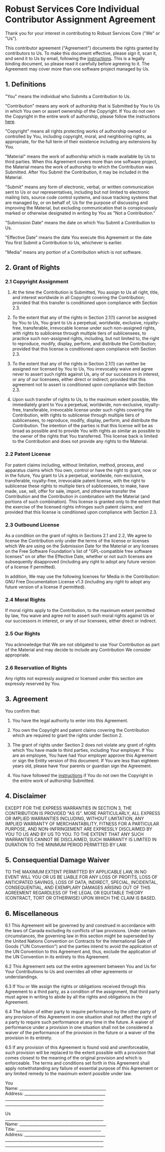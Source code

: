 # Robust Services Core Individual Contributor Assignment Agreement

Thank you for your interest in contributing to Robust Services Core ("We" or "Us").

This contributor agreement ("Agreement") documents the rights granted by contributors to Us.
To make this document effective, please sign it, scan it, and send it to Us by email, following
the [instructions](/CONTACT.md). This is a legally binding document, so please read it carefully
before agreeing to it. The Agreement may cover more than one software project managed by Us.

## 1. Definitions

"You" means the individual who Submits a Contribution to Us.

"Contribution" means any work of authorship that is Submitted by You to Us in which You own
or assert ownership of the Copyright. If You do not own the Copyright in the entire work of
authorship, please follow the instructions [here](/AGREEMENT.md).

"Copyright" means all rights protecting works of authorship owned or controlled by You,
including copyright, moral, and neighboring rights, as appropriate, for the full term of their
existence including any extensions by You.

"Material" means the work of authorship which is made available by Us to third parties. When
this Agreement covers more than one software project, the Material means the work of authorship
to which the Contribution was Submitted. After You Submit the Contribution, it may be included
in the Material.

"Submit" means any form of electronic, verbal, or written communication sent to Us or our
representatives, including but not limited to electronic mailing lists, source code control
systems, and issue tracking systems that are managed by, or on behalf of, Us for the purpose
of discussing and improving the Material, but excluding communication that is conspicuously
marked or otherwise designated in writing by You as "Not a Contribution."

"Submission Date" means the date on which You Submit a Contribution to Us.

"Effective Date" means the date You execute this Agreement or the date You first Submit a
Contribution to Us, whichever is earlier.

"Media" means any portion of a Contribution which is not software.

## 2. Grant of Rights

### 2.1 Copyright Assignment

1. At the time the Contribution is Submitted, You assign to Us all right, title, and interest
worldwide in all Copyright covering the Contribution; provided that this transfer is conditioned
upon compliance with Section 2.3.

1. To the extent that any of the rights in Section 2.1(1) cannot be assigned by You to Us, You
grant to Us a perpetual, worldwide, exclusive, royalty-free, transferable, irrevocable license
under such non-assigned rights, with rights to sublicense through multiple tiers of sublicensees,
to practice such non-assigned rights, including, but not limited to, the right to reproduce, modify,
display, perform, and distribute the Contribution; provided that this license is conditioned upon
compliance with Section 2.3.

1. To the extent that any of the rights in Section 2.1(1) can neither be assigned nor licensed by
You to Us, You irrevocably waive and agree never to assert such rights against Us, any of our
successors in interest, or any of our licensees, either direct or indirect; provided that this
agreement not to assert is conditioned upon compliance with Section 2.3.

1. Upon such transfer of rights to Us, to the maximum extent possible, We immediately grant to You
a perpetual, worldwide, non-exclusive, royalty-free, transferable, irrevocable license under such
rights covering the Contribution, with rights to sublicense through multiple tiers of sublicensees,
to reproduce, modify, display, perform, and distribute the Contribution. The intention of the parties
is that this license will be as broad as possible and to provide You with rights as similar as possible
to the owner of the rights that You transferred. This license back is limited to the Contribution and
does not provide any rights to the Material.

### 2.2 Patent License

For patent claims including, without limitation, method, process, and apparatus claims which You own,
control or have the right to grant, now or in the future, You grant to Us a perpetual, worldwide,
non-exclusive, transferable, royalty-free, irrevocable patent license, with the right to sublicense
these rights to multiple tiers of sublicensees, to make, have made, use, sell, offer for sale, import,
and otherwise transfer the Contribution and the Contribution in combination with the Material (and
portions of such combination). This license is granted only to the extent that the exercise of the
licensed rights infringes such patent claims; and provided that this license is conditioned upon
compliance with Section 2.3.

### 2.3 Outbound License
As a condition on the grant of rights in Sections 2.1 and 2.2, We agree to license the Contribution
only under the terms of the license or licenses which We are using on the Submission Date for the
Material or any licenses on the Free Software Foundation's list of "GPL-compatible free software
licenses" on or after the Effective Date, whether or not such licenses are subsequently disapproved
(including any right to adopt any future version of a license if permitted).

In addition, We may use the following licenses for Media in the Contribution: GNU Free Documentation
License v1.3 (including any right to adopt any future version of a license if permitted).

### 2.4 Moral Rights
If moral rights apply to the Contribution, to the maximum extent permitted by law, You waive and agree
not to assert such moral rights against Us or our successors in interest, or any of our licensees,
either direct or indirect.

### 2.5 Our Rights
You acknowledge that We are not obligated to use Your Contribution as part of the Material and may
decide to include any Contribution We consider appropriate.

### 2.6 Reservation of Rights
Any rights not expressly assigned or licensed under this section are expressly reserved by You.

## 3. Agreement

You confirm that:

1. You have the legal authority to enter into this Agreement.

1. You  own the Copyright and patent claims covering the Contribution which are required to
grant the rights under Section 2.

1. The grant of rights under Section 2 does not violate any grant of rights which You have made
to third parties, including Your employer.  If You are an employee, You have had Your employer
approve this Agreement or sign the Entity version of this document.  If You are less than eighteen
years old, please have Your parents or guardian sign the Agreement.

1. You have followed the [instructions](/AGREEMENT.md) if You do not own the Copyright in the
entire work of authorship Submitted.

## 4. Disclaimer

EXCEPT FOR THE EXPRESS WARRANTIES IN SECTION 3, THE CONTRIBUTION IS PROVIDED "AS IS". MORE
PARTICULARLY, ALL EXPRESS OR IMPLIED WARRANTIES INCLUDING, WITHOUT LIMITATION, ANY IMPLIED
WARRANTY OF MERCHANTABILITY, FITNESS FOR A PARTICULAR PURPOSE, AND NON-INFRINGEMENT ARE EXPRESSLY
DISCLAIMED BY YOU TO US AND BY US TO YOU. TO THE EXTENT THAT ANY SUCH WARRANTIES CANNOT BE
DISCLAIMED, SUCH WARRANTY IS LIMITED IN DURATION TO THE MINIMUM PERIOD PERMITTED BY LAW.

## 5. Consequential Damage Waiver

TO THE MAXIMUM EXTENT PERMITTED BY APPLICABLE LAW, IN NO EVENT WILL YOU  OR US BE LIABLE FOR
ANY LOSS OF PROFITS, LOSS OF ANTICIPATED SAVINGS, LOSS OF DATA, INDIRECT, SPECIAL, INCIDENTAL,
CONSEQUENTIAL, AND EXEMPLARY DAMAGES ARISING OUT OF THIS AGREEMENT REGARDLESS OF THE LEGAL OR
EQUITABLE THEORY (CONTRACT, TORT OR OTHERWISE) UPON WHICH THE CLAIM IS BASED.

## 6. Miscellaneous

6.1 This Agreement will be governed by and construed in accordance with the laws of Canada excluding
its conflicts of law provisions. Under certain circumstances, the governing law in this section might
be superseded by the United Nations Convention on Contracts for the International Sale of Goods ("UN
Convention") and the parties intend to avoid the application of the UN Convention to this Agreement
and, thus, exclude the application of the UN Convention in its entirety to this Agreement.

6.2 This Agreement sets out the entire agreement between You and Us for Your Contributions to Us and
overrides all other agreements or understandings.

6.3  If You or We assign the rights or obligations received through this Agreement to a third party,
as a condition of the assignment, that third party must agree in writing to abide by all the rights
and obligations in the Agreement.

6.4 The failure of either party to require performance by the other party of any provision of this
Agreement in one situation shall not affect the right of a party to require such performance at any
time in the future. A waiver of performance under a provision in one situation shall not be considered
a waiver of the performance of the provision in the future or a waiver of the provision in its entirety.

6.5 If any provision of this Agreement is found void and unenforceable, such provision will be replaced
to the extent possible with a provision that comes closest to the meaning of the original provision and
which is enforceable.  The terms and conditions set forth in this Agreement shall apply notwithstanding
any failure of essential purpose of this Agreement or any limited remedy to the maximum extent possible
under law.

You <br>
Name: ____________________________________________ <br>
Address: _________________________________________ <br>
__________________________________________________ <br>
__________________________________________________ <br>

Us <br>
__________________________________________________ <br>
Name: ____________________________________________ <br>
Title: ___________________________________________ <br>
Address: _________________________________________ <br>
__________________________________________________ <br>
__________________________________________________ <br>
